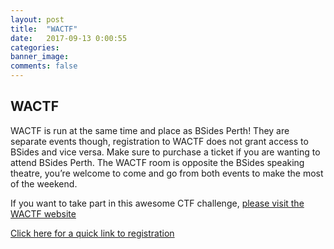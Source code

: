 ```yaml
---
layout: post
title:  "WACTF"
date:   2017-09-13 0:00:55
categories:
banner_image:
comments: false
---
```


## WACTF

WACTF is run at the same time and place as BSides Perth! They are separate events though, registration to WACTF does not grant access to BSides and vice versa. Make sure to purchase a ticket if you are wanting to attend BSides Perth. The WACTF room is opposite the BSides speaking theatre, you’re welcome to come and go from both events to make the most of the weekend.

If you want to take part in this awesome CTF challenge, [please visit the WACTF website](https://capture.tf/)

[Click here for a quick link to registration](https://capture.tf/#register)
